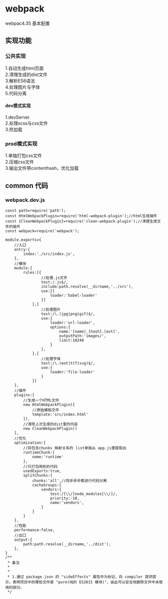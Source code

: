 # webpack
webpac4.35 基本配置



## 实现功能

### 公共实现
1.自动生成html页面    
2.清理生成的dist文件    
3.解析ES6语法    
4.处理图片与字体    
5.代码分离 

#### dev模式实现

1.devServer    
2.处理scss与css文件    
3.热加载      


### prod模式实现

1.单独打包css文件    
2.压缩css文件   
3.输出文件带contenthash，优化加载        




## common 代码

### webpack.dev.js
```
const path=require('path');
const HtmlWebpackPlugin=require('html-webpack-plugin');//html生成插件
const {CleanWebpackPlugin}=require('clean-webpack-plugin');//清理生成文件的插件
const webpack=require('webpack');

module.exports={
	//入口
	entry:{
		index:'./src/index.js',
	},
	//模块
	module:{
		rules:[{
				//处理.js文件
				test:/.js$/,
				include:path.resolve(__dirname,'../src'),
				use:[{
					loader:'babel-loader'
				}]
			},{
				//处理图片
				test:/\.(jpg|png|gif)$/,
				use:{
					loader:'url-loader',
					options:{
						name:'[name]_[hash].[ext]',
						outputPath:'images/',
						limit:10240
					}
				},
			},{
				//处理字体
				test:/\.(eot|ttf|svg)$/,
				use:{
					loader:'file-loader'
				}
			}]
	},
	//插件
	plugins:[
		//生成一个HTML文件
		new HtmlWebpackPlugin({
			//原始模板文件
			template:'src/index.html'
		}),
		//清除上次生成的dist里的内容
		new CleanWebpackPlugin()
	],
	//优化
	optimization:{
		//将包含chunks 映射关系的 list单独从 app.js里提取出
		runtimeChunk:{
			name:'runtime'
		},
		//只打包用到的代码
		usedExports:true,
		splitChunks:{
			chunks:'all',//同步异步都进行代码分离
			cacheGroups:{
				vendors:{
					test:/[\\/]node_modules[\\/]/,
					priority:-10,
					name:'vendors',
				}
			}
		}
	},
	//性能
	performance:false,
	//出口
	output:{
		path:path.resolve(__dirname,'../dist'),
	},
}
/**
 * 备注
 *
 *
 * 1.通过 package.json 的 "sideEffects" 属性作为标记，向 compiler 提供提示，表明项目中的哪些文件是 "pure(纯的 ES2015 模块)"，由此可以安全地删除文件中未使用的部分。
 */
```



